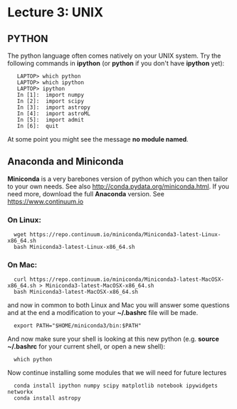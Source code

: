 Lecture 3:  UNIX
================




## PYTHON

The python language often comes natively on your UNIX system.
Try the following commands in **ipython** (or **python** if you don't have **ipython** yet):
```
   LAPTOP> which python
   LAPTOP> which ipython
   LAPTOP> ipython
   In [1]:  import numpy
   In [2]:  import scipy
   In [3]:  import astropy
   In [4]:  import astroML
   In [5]:  import admit
   In [6]:  quit
```
At some point you might see the message **no module named**.


   
## Anaconda and Miniconda

**Miniconda** is a very barebones version of python which you can then tailor to your own needs. See also
http://conda.pydata.org/miniconda.html.
If you need more, download the full **Anaconda** version. See https://www.continuum.io

### On Linux:
```
  wget https://repo.continuum.io/miniconda/Miniconda3-latest-Linux-x86_64.sh 
  bash Miniconda3-latest-Linux-x86_64.sh
```
### On Mac:
```
  curl https://repo.continuum.io/miniconda/Miniconda3-latest-MacOSX-x86_64.sh > Miniconda3-latest-MacOSX-x86_64.sh 
  bash Miniconda3-latest-MacOSX-x86_64.sh
```
and now in common to both Linux and Mac you will answer some questions and at the end
a modification to your **~/.bashrc** file will be made.
```
  export PATH="$HOME/miniconda3/bin:$PATH"
```
And now make sure your shell is looking at this new python (e.g. **source ~/.bashrc** for your current shell, or open a new shell):
```
  which python
```
Now continue installing some modules that we will need for future lectures
```
  conda install ipython numpy scipy matplotlib notebook ipywidgets networkx
  conda install astropy

```


